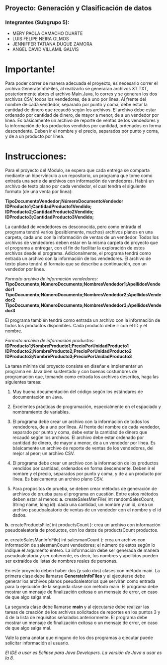 ## Proyecto: Generación y Clasificación de datos

### Integrantes (Subgrupo 5):
- MERY PAOLA CAMACHO DUARTE
- LUIS FELIPE NEIRA OLMOS
- JENNIFFER TATIANA DUQUE ZAMORA
- ANGEL DAVID VILLAMIL GALVIS

# Importante!
Para poder correr de manera adecuada el proyecto, es necesario correr el archivo GenerateInfoFiles, al realizarlo se generaran archivos XT.TXT, posteriormente abres el archivo Main.Java, lo corres y se generan los dos archivos CSV, todos los vendedores, de a uno por línea. 
Al frente del nombre de cada vendedor, separado por punto y coma, debe estar la cantidad de dinero que recaudó según los archivos. El archivo debe estar ordenado por cantidad de dinero, de mayor a menor, de a un vendedor por línea. Es básicamente un archivo de reporte de ventas de los vendedores y la información de los productos vendidos por cantidad, ordenados en forma descendente. Deben ir el nombre y el precio, separados por punto y coma, y de a un producto por línea.

# Instrucciones: 

Para el proyecto del Módulo, se espera que cada entrega se comparta mediante un hipervínculo a un repositorio, un programa que tome como entrada una serie de archivos 
con información de vendedores. Habrá un archivo de texto plano por cada vendedor, el cual tendrá el siguiente formato (de una venta por línea):

 __TipoDocumentoVendedor;NúmeroDocumentoVendedor__
 __IDProducto1;CantidadProducto1Vendido;__
 __IDProducto2;CantidadProducto2Vendido;__
 __IDProducto3;CantidadProducto3Vendido;__

La cantidad de vendedores es desconocida, pero como entrada el programa tendrá varios (posiblemente, muchos) archivos planos en una carpeta, cada uno con la información de ventas de un vendedor. Todos los archivos de vendedores deben estar en la misma carpeta de 
proyecto que el programa a entregar, con el fin de facilitar la exploración de estos archivos desde el programa.
Adicionalmente, el programa tendrá como entrada un archivo con la información de los vendedores. El archivo de texto plano tendrá el formato que se describe a continuación, con 
un vendedor por línea.

_Formato archivo de información vendedores:_
 __TipoDocumento;NúmeroDocumento;NombresVendedor1;ApellidosVendedor1__
 __TipoDocumento;NúmeroDocumento;NombresVendedor2;ApellidosVendedor2__
 __TipoDocumento;NúmeroDocumento;NombresVendedor3;ApellidosVendedor3__

El programa también tendrá como entrada un archivo con la información de todos los productos disponibles. Cada producto debe ir con el ID y el nombre.

_Formato archivo de información productos:_
__IDProducto1;NombreProducto1;PrecioPorUnidadProducto1__
__IDProducto2;NombreProducto2;PrecioPorUnidadProducto2__
__IDProducto3;NombreProducto3;PrecioPorUnidadProducto3__

La tarea mínima del proyecto consiste en diseñar e implementar un programa en Java bien sustentado y con buenas costumbres de programación que, tomando como entrada los archivos descritos, haga las siguientes tareas:

 1. Muy buena documentación del código según los estándares de documentación en Java.

 2. Excelentes prácticas de programación, especialmente en el espaciado y nombramiento de variables.

 3. El programa debe crear un archivo con la información de todos los vendedores, de a uno por línea. Al frente del nombre de cada vendedor, separado por punto y coma, debe estar la cantidad de dinero que recaudó según los archivos. El archivo debe estar ordenado por cantidad de dinero, de mayor a menor, de a un vendedor por línea. Es básicamente un archivo de reporte de ventas de los vendedores, del mejor al peor; un archivo CSV.

 4. El programa debe crear un archivo con la información de los productos vendidos por cantidad, ordenados en forma descendente. Deben ir el nombre y el precio, separados por punto y coma, y de a un producto por línea. Es básicamente un archivo plano CSV.

 5. Para propósitos de prueba, se deben crear métodos de generación de archivos de prueba para el programa en cuestión. Entre estos métodos deben estar al menos:
__a.__ createSalesMenFile( int randomSalesCount, String name, long id): dada una cantidad, un nombre y un id, crea un archivo pseudoaleatorio de ventas de un vendedor con el nombre y el id dados.
 
__b.__ createProductsFile( int productsCount ): crea un archivo con información pseudoaleatoria de productos, con los datos de productsCount productos.

__c.__ createSalesManInfoFile( int salesmanCount ): crea un archivo con información de 
salesmanCount vendedores; el número de estos según lo indique el argumento entero. La información debe ser generada de manera pseudoaleatoria y ser coherente, es decir, los nombres y apellidos pueden ser extraídos de listas de nombres reales de personas.



En este proyecto deben haber dos (y solo dos) clases con método main. 
La primera clase debe llamarse __GenerateInfoFiles__ y al ejecutarse debe generar los archivos planos pseudoaleatorios que servirán como entrada para la ejecución de la segunda clase con método main. El programa debe mostrar un mensaje de finalización exitosa o un mensaje de error, en caso de que algo salga mal.

La segunda clase debe llamarse __main__ y al ejecutarse debe realizar las tareas de creación de los archivos solicitados de reportes en los puntos 3 y 4 de la lista de requisitos señalados anteriormente. El programa debe mostrar un mensaje de finalización exitosa o un mensaje de 
error, en caso de que algo salga mal.

Vale la pena anotar que ninguno de los dos programas a ejecutar puede solicitar información al 
usuario. 

_El IDE a usar es Eclipse para Java Developers. La versión de Java a usar es la 8._


